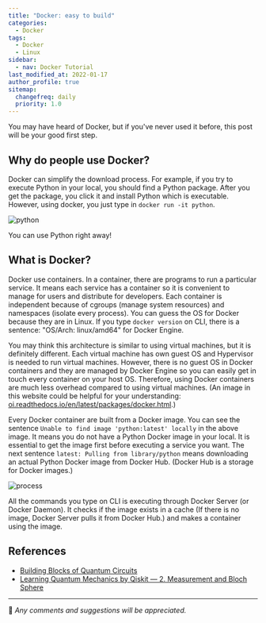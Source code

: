 ```yaml
---
title: "Docker: easy to build"
categories:
  - Docker
tags:
  - Docker
  - Linux
sidebar:
  - nav: Docker Tutorial
last_modified_at: 2022-01-17
author_profile: true
sitemap:
  changefreq: daily
  priority: 1.0
---
```


You may have heard of Docker, but if you've never used it before,
this post will be your good first step.

## Why do people use Docker?

Docker can simplify the download process.
For example, if you try to execute Python in your local, you should find a Python package.
After you get the package, you click it and install Python which is executable.
However, using docker, you just type in `docker run -it python`.

![python](https://user-images.githubusercontent.com/62553200/149787793-fb2fdbbd-dca4-41a8-98c1-361bcf55c607.png)

You can use Python right away!

## What is Docker?

Docker use containers.
In a container, there are programs to run a particular service.
It means each service has a container
so it is convenient to manage for users and distribute for developers.
Each container is independent because of cgroups (manage system resources)
and namespaces (isolate every process).
You can guess the OS for Docker because they are in Linux.
If you type `docker version` on CLI, there is a sentence: "OS/Arch: linux/amd64" for Docker Engine.

You may think this architecture is similar to using virtual machines,
but it is definitely different.
Each virtual machine has own guest OS and Hypervisor is needed to run virtual machines.
However, there is no guest OS in Docker containers and they are managed by Docker Engine
so you can easily get in touch every container on your host OS.
Therefore, using Docker containers are much less overhead compared to using virtual machines.
(An image in this website could be helpful for your understanding:
[oi.readthedocs.io/en/latest/packages/docker.html](https://oi.readthedocs.io/en/latest/packages/docker.html).)

Every Docker container are built from a Docker image.
You can see the sentence `Unable to find image 'python:latest' locally` in the above image.
It means you do not have a Python Docker image in your local.
It is essential to get the image first before executing a service you want.
The next sentence `latest: Pulling from library/python`
means downloading an actual Python Docker image from Docker Hub.
(Docker Hub is a storage for Docker images.)

![process](https://user-images.githubusercontent.com/62553200/149787801-c362c856-ac13-4147-896d-feae33d8b524.jpeg)

All the commands you type on CLI is executing through Docker Server (or Docker Daemon).
It checks if the image exists in a cache (If there is no image, Docker Server pulls it from Docker Hub.)
and makes a container using the image.

## References

- [Building Blocks of Quantum Circuits](https://www.youtube.com/watch?v=tBnWG_95F9c)
- [Learning Quantum Mechanics by Qiskit — 2. Measurement and Bloch Sphere](https://medium.com/@sophy.shin/learning-quantum-mechanics-by-qiskit-2-measurement-and-bloch-sphere-35f78f86933a)

---

💬 _Any comments and suggestions will be appreciated._
